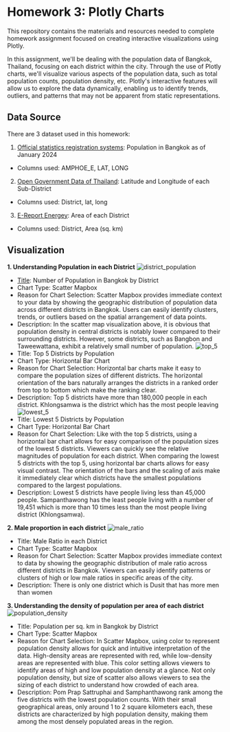 # Homework 3: Plotly Charts

This repository contains the materials and resources needed to complete homework assignment focused on creating interactive visualizations using Plotly.

In this assignment, we'll be dealing with the population data of Bangkok, Thailand, focusing on each district within the city. Through the use of Plotly charts, we'll visualize various aspects of the population data, such as total population counts, population density, etc. Plotly's interactive features will allow us to explore the data dynamically, enabling us to identify trends, outliers, and patterns that may not be apparent from static representations.

## Data Source

There are 3 dataset used in this homework:
1. [Official statistics registration systems](https://stat.bora.dopa.go.th/stat/statnew/statMONTH/statmonth/#/displayData): Population in Bangkok as of January 2024
- Columns used: AMPHOE_E, LAT, LONG
2. [Open Government Data of Thailand](https://data.go.th/dataset/item_c6d42e1b-3219-47e1-b6b7-dfe914f27910): Latitude and Longitude of each Sub-District
- Columns used: District, lat, long
3. [E-Report Energey](https://e-report.energy.go.th/area/Bangkok.htm): Area of each District
- Columns used: District, Area (sq. km)

## Visualization
**1. Understanding Population in each District**
![district_population](https://github.com/prattapong/DADS5001/assets/124485030/9ee7b812-36ad-4714-b824-ce12a6c0cf69)
- <ins>Title</ins>: Number of Population in Bangkok by District
- Chart Type: Scatter Mapbox
- Reason for Chart Selection: Scatter Mapbox provides immediate context to your data by showing the geographic distribution of population data across different districts in Bangkok. Users can easily identify clusters, trends, or outliers based on the spatial arrangement of data points.
- Description: In the scatter map visualization above, it is obvious that population density in central districts is notably lower compared to their surrounding districts. However, some districts, such as Bangbon and Taweewattana, exhibit a relatively small number of population.
![top_5](https://github.com/prattapong/DADS5001/assets/124485030/f7766c8d-b266-430b-a0a0-0e13d01e5ff5)
- Title: Top 5 Districts by Population
- Chart Type: Horizontal Bar Chart
- Reason for Chart Selection: Horizontal bar charts make it easy to compare the population sizes of different districts. The horizontal orientation of the bars naturally arranges the districts in a ranked order from top to bottom which make the ranking clear.
- Description: Top 5 districts have more than 180,000 people in each district. Khlongsamwa is the district which has the most people leaving
![lowest_5](https://github.com/prattapong/DADS5001/assets/124485030/3ba3a5fa-0863-4762-aed6-0fa750ad7f4d)
- Title: Lowest 5 Districts by Population
- Chart Type: Horizontal Bar Chart
- Reason for Chart Selection: Like with the top 5 districts, using a horizontal bar chart allows for easy comparison of the population sizes of the lowest 5 districts. Viewers can quickly see the relative magnitudes of population for each district. When comparing the lowest 5 districts with the top 5, using horizontal bar charts allows for easy visual contrast. The orientation of the bars and the scaling of axis make it immediately clear which districts have the smallest populations compared to the largest populations.
- Description: Lowest 5 districts have people living less than 45,000 people. Sampanthawong has the least people living with a number of 19,451 which is more than 10 times less than the most people living district (Khlongsamwa).

**2. Male proportion in each district**
![male_ratio](https://github.com/prattapong/DADS5001/assets/124485030/1b3f4482-e7a1-4f3f-860d-2ae0a0026008)
- Title: Male Ratio in each District
- Chart Type: Scatter Mapbox
- Reason for Chart Selection: Scatter Mapbox provides immediate context to data by showing the geographic distribution of male ratio across different districts in Bangkok. Viewers can easily identify patterns or clusters of high or low male ratios in specific areas of the city.
- Description: There is only one district which is Dusit that has more men than women

**3. Understanding the density of population per area of each district**
![population_density](https://github.com/prattapong/DADS5001/assets/124485030/c7ecd248-210d-4271-9fcb-5f165c3d1cad)
- Title: Population per sq. km in Bangkok by District
- Chart Type: Scatter Mapbox
- Reason for Chart Selection: In Scatter Mapbox, using color to represent population density allows for quick and intuitive interpretation of the data. High-density areas are represented with red, while low-density areas are represented with blue. This color setting allows viewers to identify areas of high and low population density at a glance. Not only population density, but size of scatter also allows viewers to sea the sizing of each district to understand how crowded of each area.
- Description: Pom Prap Sattruphai and Samphanthawong rank among the five districts with the lowest population counts. With their small geographical areas, only around 1 to 2 square kilometers each, these districts are characterized by high population density, making them among the most densely populated areas in the region.
